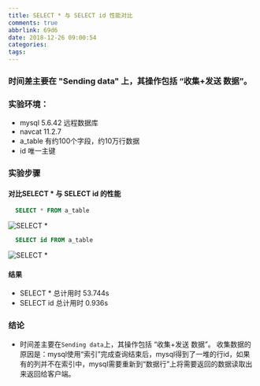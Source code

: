 ```yaml
---
title: SELECT * 与 SELECT id 性能对比
comments: true
abbrlink: 69d6
date: 2018-12-26 09:00:54
categories:
tags:
---
```


### 时间差主要在 "Sending data" 上，其操作包括 “收集+发送 数据”。

<!-- more -->


### 实验环境：

- mysql 5.6.42 远程数据库
- navcat 11.2.7
- a_table 有约100个字段，约10万行数据
- id 唯一主键

### 实验步骤

#### 对比SELECT * 与 SELECT id 的性能

```sql
  SELECT * FROM a_table
```

![SELECT * ](https://wx4.sinaimg.cn/mw690/733866e8ly1fysdevd2cnj20by055t8s.jpg)


```sql
  SELECT id FROM a_table
```

![SELECT * ](https://wx2.sinaimg.cn/mw690/733866e8ly1fysdm2mfwfj20co05w0sx.jpg)

#### 结果
  - SELECT * 总计用时 53.744s
  - SELECT id 总计用时 0.936s


### 结论

- 时间差主要在```Sending data```上，其操作包括 “收集+发送 数据”。
收集数据的原因是：mysql使用“索引”完成查询结束后，mysql得到了一堆的行id，如果有的列并不在索引中，mysql需要重新到“数据行”上将需要返回的数据读取出来返回给客户端。
